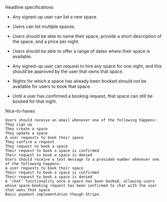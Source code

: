 Headline specifications

- Any signed-up user can list a new space.
    
- Users can list multiple spaces.
- Users should be able to name their space, provide a short description of the space, and a price per night.
- Users should be able to offer a range of dates where their space is available.
- Any signed-up user can request to hire any space for one night, and this should be approved by the user that owns that space.
- Nights for which a space has already been booked should not be available for users to book that space.
- Until a user has confirmed a booking request, that space can still be booked for that night.

Nice-to-haves

    Users should receive an email whenever one of the following happens:
    They sign up
    They create a space
    They update a space
    A user requests to book their space
    They confirm a request
    They request to book a space
    Their request to book a space is confirmed
    Their request to book a space is denied
    Users should receive a text message to a provided number whenever one of the following happens:
    A user requests to book their space
    Their request to book a space is confirmed
    Their request to book a space is denied
    A ‘chat’ functionality once a space has been booked, allowing users whose space-booking request has been confirmed to chat with the user that owns that space
    Basic payment implementation though Stripe.

